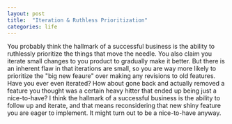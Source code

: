 ```yaml
---
layout: post
title:  "Iteration & Ruthless Prioritization"
categories: life
---
```


You probably think the hallmark of a successful business is the ability to ruthlessly prioritize the things that move the needle.
You also claim you iterate small changes to you product to gradually make it better. But there is an inherent flaw in that iterations are small, so you are way more likely to prioritize the "big new feaure" over making any revisions to old features.
Have you ever even iterated? How about gone back and actually removed a feature you thought was a certain heavy hitter that ended up being just a nice-to-have?
I think the hallmark of a successful business is the ability to follow up and iterate, and that means reconsidering that new shiny feature you are eager to implement. It might turn out to be a nice-to-have anyway.
